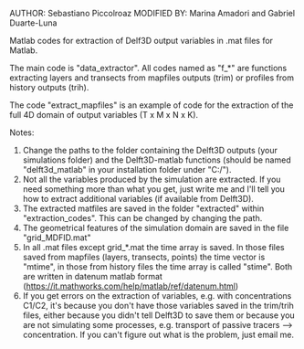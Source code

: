 AUTHOR: Sebastiano Piccolroaz
MODIFIED BY: Marina Amadori and Gabriel Duarte-Luna

Matlab codes for extraction of Delf3D output variables in .mat files for Matlab.

The main code is "data_extractor". All codes named as "f_*" are functions extracting layers and transects from mapfiles outputs (trim) or profiles from history outputs (trih). 

The code "extract_mapfiles" is an example of code for the extraction of the full 4D domain of output variables (T x M x N x K).

Notes: 
1) Change the paths to the folder containing the Delft3D outputs (your simulations folder) and the Delft3D-matlab functions (should be named "delft3d_matlab" in your installation folder under "C:/"). 
2) Not all the variables produced by the simulation are extracted. If you need something more than what you get, just write me and I'll tell you how to extract additional variables (if available from Delft3D). 
3) The extracted matfiles are saved in the folder "extracted" within "extraction_codes". This can be changed by changing the path.
4) The geometrical features of the simulation domain are saved in the file "grid_MDFID.mat"
5) In all .mat files except grid_*.mat the time array is saved. In those files saved from mapfiles (layers, transects, points) the time vector is "mtime", in those from history files the time array is called "stime". Both are written in datenum matlab format (https://it.mathworks.com/help/matlab/ref/datenum.html)
6) If you get errors on the extraction of variables, e.g. with concentrations C1/C2, it's because you don't have those variables saved in the trim/trih files, either because you didn't tell Delft3D to save them or because you are not simulating some processes, e.g. transport of passive tracers --> concentration. If you can't figure out what is the problem, just email me.


